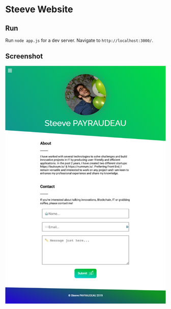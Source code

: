 # Steeve Website

## Run

Run `node app.js` for a dev server. Navigate to `http://localhost:3000/`.

## Screenshot

![Website Screenshot](screenshot.png)
